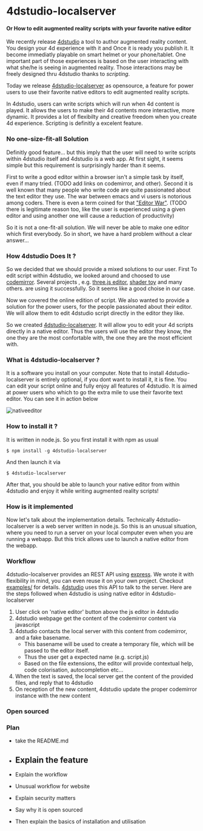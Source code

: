 # 4dstudio-localserver
#### Or How to edit augmented reality scripts with your favorite native editor

We recently release [4dstudio](http://daqri.com/daqri-4d-studio/)
  a tool to author augmented reality content.
  You design your 4d experience with it and 
  Once it is ready you publish it. It become immediatly playable 
  on smart helmet or your phone/tablet.
One important part of those experiences is based on the user interacting 
  with what she/he is seeing in augmented reality.
Those interactions may be freely designed thru 4dstudio thanks to 
    *scripting*.
    
Today we release [4dstudio-localserver]() as opensource, a feature for power users to use their favorite native editors to edit augmented reality scripts.

In 4dstudio, users can write scripts which will run when 4d content is played.
  It allows the users to make their 4d contents
  more interactive, more dynamic. It provides a lot of 
  flexibilty and creative freedom when you create 4d experience.
Scripting is definitly a excelent feature.

### No one-size-fit-all Solution
Definitly good feature... but this imply that the user will need to write scripts within
4dstudio itself and 4dstudio is a web app. 
At first sight, it seems simple but this requirement is surprisingly harder than it seems.

First to write a good editor within a browser isn't a simple task by itself,
even if many tried. (TODO add links on codemirror, and other).
Second it is well known that many people who write code are quite passionated
about the text editor they use. 
The war between emacs and vi users is notorious among coders.
There is even a term coined for that ["Editor War"](https://en.wikipedia.org/wiki/Editor_war). 
(TODO there is legitimate reason too, like the user is experienced using a given editor and using another one will cause a reduction of productivity)

So it is not a one-fit-all solution. We will never be able to make one editor which first everybody.
So in short, we have a hard problem without a clear answer...

### How 4dstudio Does It ?
So we decided that we should provide a mixed solutions to our user.
First 
To edit script within 4dstudio, we looked around and choosed to use [codemirror](https://codemirror.net/).
Several projects , e.g. [three.js editor](http://threejs.org/editor/), [shader toy](https://www.shadertoy.com/) and many others.
are using it successfully. So it seems like a good choise in our case.

Now we covered the online edition of script. 
We also wanted to provide a solution for the power users, for the people passionated about their editor. 
We will allow them to edit 4dstudio script directly in the editor they like.

So we created [4dstudio-localserver](https://github.com/DAQRI/4dstudio-localserver).
It will allow you to edit your 4d scripts directly in a native editor.
Thus the users will use the editor they know, the one they are the most confortable with, the one they are the most efficient with.

### What is 4dstudio-localserver ?
It is a software you install on your computer.
Note that to install 4dstudio-localserver 
is entirely optional, if you dont want to install it, it is fine. You can edit your script online and fully enjoy all features of 4dstudio.
It is aimed at power users who which to go the extra mile to use 
their favorite text editor. 
You can see it in action below

![nativeeditor](https://cloud.githubusercontent.com/assets/252962/8828043/f8dbd26e-3087-11e5-8b97-8f31a63495eb.gif)


### How to install it ?

It is written in node.js. So you first install it with npm as usual

```
$ npm install -g 4dstudio-localserver
```

And then launch it via 

```
$ 4dstudio-localserver
```

After that, you should be able to launch your native editor from within 4dstudio and enjoy it while writing augmented reality scripts!

### How is it implemented
Now let's talk about the implementation details. 
Technically 4dstudio-localserver is a web server written in node.js.
So this is an unusual situation, where you need to run a server on your local computer even when you are running a webapp. But this trick allows use 
to launch a native editor from the webapp.

### Workflow
4dstudio-localserver provides an REST API using [express](http://expressjs.com/).
We wrote it with flexibility in mind, you can even reuse it on your own project.
Checkout  [examples/](https://github.com/DAQRI/4dstudio-localserver/blob/master/public/test-client.html)
for details. 
[4dstudio](http://daqri.com/daqri-4d-studio/) uses this API to talk to the server. 
Here are the steps followed when 4dstudio is using native editor in 4dstudio-localserver

1. User click on 'native editor' button above the js editor in 4dstudio
2. 4dstudio webpage get the content of the codemirror content via javascript
3. 4dstudio contacts the local server with this content from codemirror, and a fake basename. 
   - This basename will be used to create a temporary file, which will be passed to the editor itself.
   - Thus the user get a expected name (e.g. script.js)
   - Based on the file extensions, the editor will provide contextual help, code colorisation, autocompletion etc...
4. When the text is saved, the local server get the content of the provided files, and reply that to 4dstudio
5. On reception of the new content, 4dstudio update the proper codemirror instance with the new content

### Open sourced





### Plan
- take the README.md

- Explain the feature
  - 
- Explain the workflow
- Unusual workflow for website
- Explain security matters 
- Say why it is open sourced 
- Then explain the basics of installation and utilisation 
